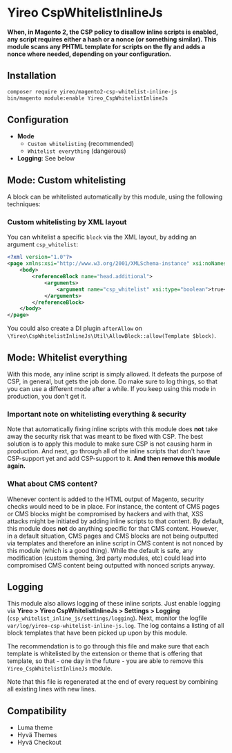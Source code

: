 # Yireo CspWhitelistInlineJs

**When, in Magento 2, the CSP policy to disallow inline scripts is enabled, any script requires either a hash or a nonce (or something similar). This module scans any PHTML template for scripts on the fly and adds a nonce where needed, depending on your configuration.**

## Installation
```bash
composer require yireo/magento2-csp-whitelist-inline-js
bin/magento module:enable Yireo_CspWhitelistInlineJs
```

## Configuration
- **Mode**
  - `Custom whitelisting` (recommended)
  - `Whitelist everything` (dangerous)
- **Logging**: See below

## Mode: Custom whitelisting
A block can be whitelisted automatically by this module, using the following techniques:

### Custom whitelisting by XML layout
You can whitelist a specific `block` via the XML layout, by adding an argument `csp_whitelist`:
```xml
<?xml version="1.0"?>
<page xmlns:xsi="http://www.w3.org/2001/XMLSchema-instance" xsi:noNamespaceSchemaLocation="urn:magento:module:View/Layout:etc/page_configuration.xsd">
    <body>
        <referenceBlock name="head.additional">
            <arguments>
                <argument name="csp_whitelist" xsi:type="boolean">true</argument>
            </arguments>
        </referenceBlock>
    </body>
</page>
```

You could also create a DI plugin `afterAllow` on `\Yireo\CspWhitelistInlineJs\Util\AllowBlock::allow(Template $block)`.

## Mode: Whitelist everything
With this mode, any inline script is simply allowed. It defeats the purpose of CSP, in general, but gets the job done. Do make sure to log things, so that you can use a different mode after a while. If you keep using this mode in production, you don't get it.

### Important note on whitelisting everything & security
Note that automatically fixing inline scripts with this module does **not** take away the security risk that was meant to be fixed with CSP. The best solution is to apply this module to make sure CSP is not causing harm in production. And next, go through all of the inline scripts that don't have CSP-support yet and add CSP-support to it. **And then remove this module again.**

### What about CMS content?
Whenever content is added to the HTML output of Magento, security checks would need to be in place. For instance, the content of CMS pages or CMS blocks might be compromised by hackers and with that, XSS attacks might be initiated by adding inline scripts to that content. By default, this module does **not** do anything specific for that CMS content. However, in a default situation, CMS pages and CMS blocks are not being outputted via templates and therefore an inline script in CMS content is not nonced by this module (which is a good thing). While the default is safe, any modification (custom theming, 3rd party modules, etc) could lead into compromised CMS content being outputted with nonced scripts anyway.

## Logging
This module also allows logging of these inline scripts. Just enable logging via **Yireo > Yireo CspWhitelistInlineJs > Settings > Logging** (`csp_whitelist_inline_js/settings/logging`). Next, monitor the logfile `var/log/yireo-csp-whitelist-inline-js.log`. The log contains a listing of all block templates that have been picked up upon by this module.

The recommendation is to go through this file and make sure that each template is whitelisted by the extension or theme that is offering that template, so that - one day in the future - you are able to remove this `Yireo_CspWhitelistInlineJs` module.

Note that this file is regenerated at the end of every request by combining all existing lines with new lines.

## Compatibility
- Luma theme
- Hyvä Themes
- Hyvä Checkout
